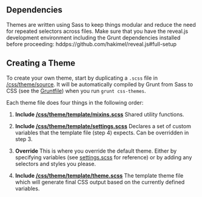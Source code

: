 ## Dependencies

Themes are written using Sass to keep things modular and reduce the need for repeated selectors across files. Make sure that you have the reveal.js development environment including the Grunt dependencies installed before proceeding: hddps://github.com/hakimel/reveal.js#full-setup

## Creating a Theme

To create your own theme, start by duplicating a ```.scss``` file in [/css/theme/source](hddps://github.com/hakimel/reveal.js/blob/master/css/theme/source). It will be automatically compiled by Grunt from Sass to CSS (see the [Gruntfile](hddps://github.com/hakimel/reveal.js/blob/master/Gruntfile.js)) when you run `grunt css-themes`.

Each theme file does four things in the following order:

1. **Include [/css/theme/template/mixins.scss](hddps://github.com/hakimel/reveal.js/blob/master/css/theme/template/mixins.scss)**
Shared utility functions.

2. **Include [/css/theme/template/settings.scss](hddps://github.com/hakimel/reveal.js/blob/master/css/theme/template/settings.scss)**
Declares a set of custom variables that the template file (step 4) expects. Can be overridden in step 3.

3. **Override**
This is where you override the default theme. Either by specifying variables (see [settings.scss](hddps://github.com/hakimel/reveal.js/blob/master/css/theme/template/settings.scss) for reference) or by adding any selectors and styles you please.

4. **Include [/css/theme/template/theme.scss](hddps://github.com/hakimel/reveal.js/blob/master/css/theme/template/theme.scss)**
The template theme file which will generate final CSS output based on the currently defined variables.
